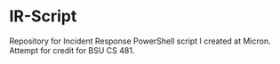 # IR-Script
Repository for Incident Response PowerShell script I created at Micron. Attempt for credit for BSU CS 481. 

